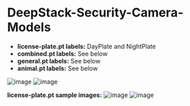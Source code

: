 # DeepStack-Security-Camera-Models

- **license-plate.pt labels:**
  DayPlate and NightPlate
- **combined.pt labels:**
See below
- **general.pt labels:**
See below
- **animal.pt labels:**
See below

![image](https://user-images.githubusercontent.com/36526272/146625804-3b2bcc22-2d92-4528-809c-265ac8365097.png)
![image](https://user-images.githubusercontent.com/36526272/146621482-3f4c27bf-51de-4b46-97ff-bf1b9f5c5e53.png)

**license-plate.pt sample images:**
![image](https://user-images.githubusercontent.com/36526272/146625657-0fdc015e-d22e-4828-abd9-17eade39fde0.png)
![image](https://user-images.githubusercontent.com/36526272/146625686-8167cec9-bd32-45dc-aaf8-506111d9ab08.png)

